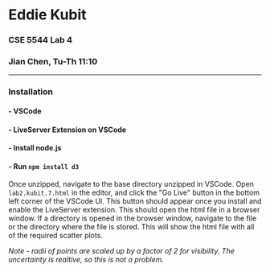 # Eddie Kubit
### CSE 5544 Lab 4
### Jian Chen, Tu-Th 11:10

<hr/>

### Installation

#### - VSCode
#### - LiveServer Extension on VSCode
#### - Install node.js
#### - Run `npm install d3`

Once unzipped, navigate to the base directory unzipped in VSCode. Open `lab2.kubit.7.html` in the editor, and click the "Go Live" button in the bottom left corner of the VSCode UI. This button should appear once you install and enable the LiveServer extension. This should open the html file in a browser window. If a directory is opened in the browser window, navigate to the file or the directory where the file is stored. This will show the html file with all of the required scatter plots.

*Note - radii of points are scaled up by a factor of 2 for visibility. The uncertainty is realtive, so this is not a problem.*

